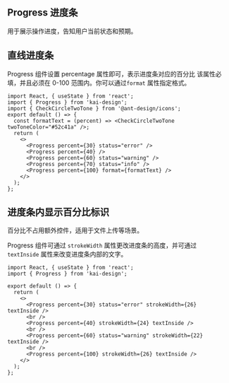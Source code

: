 ## Progress 进度条

用于展示操作进度，告知用户当前状态和预期。

## 直线进度条

Progress 组件设置 percentage 属性即可，表示进度条对应的百分比 该属性必填，并且必须在 0-100 范围内。你可以通过`format` 属性指定格式。

```tsx
import React, { useState } from 'react';
import { Progress } from 'kai-design';
import { CheckCircleTwoTone } from '@ant-design/icons';
export default () => {
  const formatText = (percent) => <CheckCircleTwoTone twoToneColor="#52c41a" />;
  return (
    <>
      <Progress percent={30} status="error" />
      <Progress percent={40} />
      <Progress percent={60} status="warning" />
      <Progress percent={70} status="info" />
      <Progress percent={100} format={formatText} />
    </>
  );
};
```

## 进度条内显示百分比标识

百分比不占用额外控件，适用于文件上传等场景。

Progress 组件可通过 `strokeWidth` 属性更改进度条的高度，并可通过 `textInside` 属性来改变进度条内部的文字。

```tsx
import React, { useState } from 'react';
import { Progress } from 'kai-design';

export default () => {
  return (
    <>
      <Progress percent={30} status="error" strokeWidth={26} textInside />
      <br />
      <Progress percent={40} strokeWidth={24} textInside />
      <br />
      <Progress percent={60} status="warning" strokeWidth={22} textInside />
      <br />
      <Progress percent={100} strokeWidth={26} textInside />
    </>
  );
};
```

<API></API>
